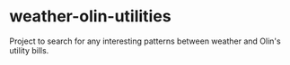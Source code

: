 # weather-olin-utilities
Project to search for any interesting patterns between weather and Olin's utility bills. 
